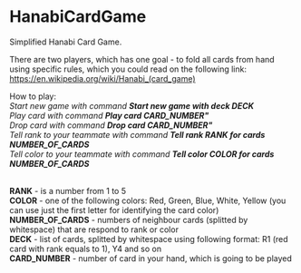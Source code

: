 # HanabiCardGame
Simplified Hanabi Card Game. 

There are two players, which has one goal - to fold all cards from hand using specific rules, which you could read on the following link: https://en.wikipedia.org/wiki/Hanabi_(card_game)

How to play:</br>
<i>Start new game with command <b>Start new game with deck DECK</b></i></br>
<i>Play card with command <b>Play card CARD_NUMBER"</b></i></br>
<i>Drop card with command <b>Drop card CARD_NUMBER"</b></i></br>
<i>Tell rank to your teammate with command <b>Tell rank RANK for cards NUMBER_OF_CARDS</b></i></br>
<i>Tell color to your teammate with command <b>Tell color COLOR for cards NUMBER_OF_CARDS</b></i></br>

</br>
<b>RANK</b> - is a number from 1 to 5</br>
<b>COLOR</b> - one of the following colors: Red, Green, Blue, White, Yellow (you can use just the first letter for identifying the card color)</br>
<b>NUMBER_OF_CARDS</b> - numbers of neighbour cards (splitted by whitespace) that are respond to rank or color</br>
<b>DECK</b> - list of cards, splitted by whitespace using following format: R1 (red card with rank equals to 1), Y4 and so on</br>
<b>CARD_NUMBER</b> - number of card in your hand, which is going to be played</br>
